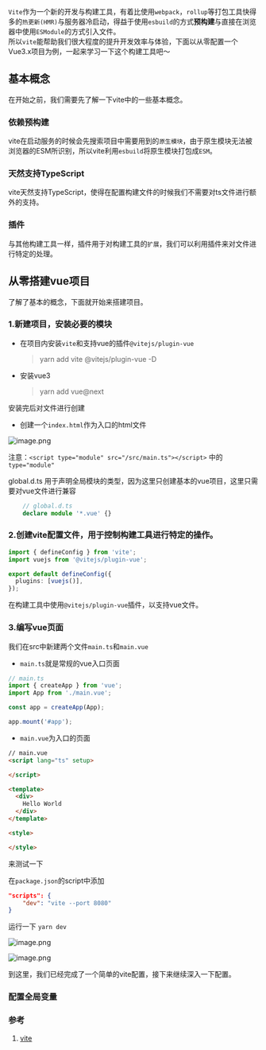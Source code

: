 

`Vite`作为一个新的开发与构建工具，有着比使用`webpack`，`rollup`等打包工具快得多的`热更新(HMR)`与服务器冷启动，得益于使用`esbuild`的方式**预构建**与直接在浏览器中使用`ESModule`的方式引入文件。   
所以`vite`能帮助我们很大程度的提升开发效率与体验，下面以从零配置一个Vue3.x项目为例，一起来学习一下这个构建工具吧～ 

## 基本概念

在开始之前，我们需要先了解一下vite中的一些基本概念。

### 依赖预构建

vite在启动服务的时候会先搜索项目中需要用到的`原生模块`，由于原生模块无法被浏览器的ESM所识别，所以vite利用`esbuild`将原生模块打包成`ESM`。

### 天然支持TypeScript

vite天然支持TypeScript，使得在配置构建文件的时候我们不需要对ts文件进行额外的支持。

### 插件

与其他构建工具一样，插件用于对构建工具的`扩展`，我们可以利用插件来对文件进行特定的处理。

## 从零搭建vue项目

了解了基本的概念，下面就开始来搭建项目。

### 1.新建项目，安装必要的模块

* 在项目内安装`vite`和支持vue的插件`@vitejs/plugin-vue`   
    > yarn add vite @vitejs/plugin-vue -D   
    
* 安装vue3   
    > yarn add vue@next
    
安装完后对文件进行创建


* 创建一个`index.html`作为入口的html文件

![image.png](https://p9-juejin.byteimg.com/tos-cn-i-k3u1fbpfcp/6d3fa431f29e4fadb7f7fb520fe994c1~tplv-k3u1fbpfcp-watermark.image?)

注意：`<script type="module" src="/src/main.ts"></script>` 中的`type="module"`

global.d.ts 用于声明全局模块的类型，因为这里只创建基本的vue项目，这里只需要对vue文件进行兼容
```typescript
    // global.d.ts
    declare module '*.vue' {}
```

### 2.创建vite配置文件，用于控制构建工具进行特定的操作。

```typescript
import { defineConfig } from 'vite';
import vuejs from '@vitejs/plugin-vue';

export default defineConfig({
  plugins: [vuejs()],
});
```

在构建工具中使用`@vitejs/plugin-vue`插件，以支持vue文件。

### 3.编写vue页面

我们在src中新建两个文件`main.ts`和`main.vue`

* `main.ts`就是常规的vue入口页面
```typescript
// main.ts
import { createApp } from 'vue';
import App from './main.vue';

const app = createApp(App);

app.mount('#app');
```

* `main.vue`为入口的页面

```html
// main.vue
<script lang="ts" setup>

</script>

<template>
  <div>
    Hello World
  </div>
</template>

<style>

</style>
```

来测试一下

在`package.json`的script中添加
```json
"scripts": {
    "dev": "vite --port 8080"
}
```

运行一下 `yarn dev`


![image.png](https://p9-juejin.byteimg.com/tos-cn-i-k3u1fbpfcp/37dea898ac3d417783311dd7b9399c26~tplv-k3u1fbpfcp-watermark.image?)

![image.png](https://p3-juejin.byteimg.com/tos-cn-i-k3u1fbpfcp/ad790062e5e34acd907476fab01b2ec0~tplv-k3u1fbpfcp-watermark.image?)

到这里，我们已经完成了一个简单的vite配置，接下来继续深入一下配置。

### 配置全局变量

### 参考

1. [vite](https://vitejs.cn/)





